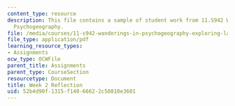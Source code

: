 ```yaml
---
content_type: resource
description: This file contains a sample of student work from 11.S942 Wanderings in
  Psychogeography.
file: /media/courses/11-s942-wanderings-in-psychogeography-exploring-landscapes-of-history-biography-memory-culture-nature-poetry-surreality-fantasy-and-madness-fall-2020/52b4d90f1315f14066622c50810e3601_MIT11_s942f20_shao2.pdf
file_type: application/pdf
learning_resource_types:
- Assignments
ocw_type: OCWFile
parent_title: Assignments
parent_type: CourseSection
resourcetype: Document
title: Week 2 Reflection
uid: 52b4d90f-1315-f140-6662-2c50810e3601
---
```

